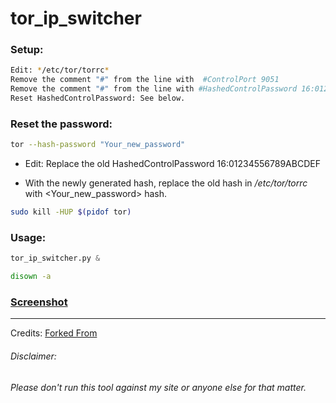 

# tor_ip_switcher


### Setup:
```bash
Edit: */etc/tor/torrc*
Remove the comment "#" from the line with  #ControlPort 9051 
Remove the comment "#" from the line with #HashedControlPassword 16:01234556789ABCDEF
Reset HashedControlPassword: See below.
```

### Reset the password:

```bash
tor --hash-password "Your_new_password"
```

* Edit: Replace the old HashedControlPassword 16:01234556789ABCDEF 

* With the newly generated hash, replace the old hash in */etc/tor/torrc* with <Your_new_password> hash.
```bash
sudo kill -HUP $(pidof tor)
```
### Usage:

```python
tor_ip_switcher.py &
```
```bash
disown -a
```


### [Screenshot](https://drive.google.com/open?id=0B79r4wTVj-CZUEY0MXV2bVloUWM)

***
Credits:
[Forked From](https://github.com/Anonymous-Dev/Pyloris)

###### Disclaimer: ######
###### Please don't run this tool against my site or anyone else for that matter. ######
